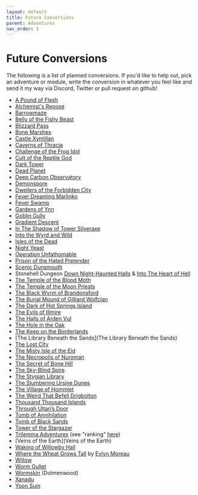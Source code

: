 ```yaml
---
layout: default
title: Future Conversions
parent: Adventures
nav_order: 3
---
```


# Future Conversions

The following is a list of planned conversions. If you'd like to help out, pick an adventure or module, write the conversion in whatever you feel like and send it my way via Discord, Twitter or pull request on github!

- [A Pound of Flesh](https://www.tuesdayknightgames.com/a-pound-of-flesh)
- [Alchemist's Repose](https://www.drivethrurpg.com/product/228235/The-Alchemists-Repose)
- [Barrowmaze](https://www.drivethrurpg.com/product/139762/Barrowmaze-Complete)
- [Belly of the Fishy Beast](https://dreamingdragonslayer.itch.io/belly-of-the-fishy-beast-a-maze-rats-adventure)
- [Blizzard Pass](https://www.drivethrurpg.com/product/282952/M1-Blizzard-Pass-Basic)
- [Bone Marshes](https://www.drivethrurpg.com/product/275159/Bone-Marshes)
- [Castle Xyntillan](https://emdt.bigcartel.com/product/castle-xyntillan)
- [Caverns of Thracia](https://en.wikipedia.org/wiki/The_Caverns_of_Thracia)
- [Challenge of the Frog Idol](https://dysonlogos.blog/2011/06/11/labyrinth-lord-challenge-of-the-frog-idol/)
- [Cult of the Reptile God](https://www.drivethrurpg.com/product/17056/N1-Against-the-Cult-of-the-Reptile-God-1e)
- [Dark Tower](https://en.wikipedia.org/wiki/Dark_Tower_(module))
- [Dead Planet](https://www.tuesdayknightgames.com/dead-planet)
- [Deep Carbon Observatory](https://www.drivethrurpg.com/product/312481/Deep-Carbon-Observatory--Remastered)
- [Demonspore](https://www.lulu.com/en/us/shop/matthew-finch/demonspore/ebook/product-1k8y45m2.html)
- [Dwellers of the Forbidden City](https://www.drivethrurpg.com/product/17046/I1-Dwellers-of-the-Forbidden-City-1e)
- [Fever Dreaming Marlinko](https://www.drivethrurpg.com/product/151165/FeverDreaming-Marlinko)
- [Fever Swamp](https://www.drivethrurpg.com/product/224803/Fever-Swamp)
- [Gardens of Ynn](https://www.drivethrurpg.com/product/237544/The-Gardens-Of-Ynn)
- [Goblin Gully](https://dysonlogos.blog/2009/08/21/friday-map-goblin-gully-a-deadly-one-page-dungeon/)
- [Gradient Descent](https://www.mothershiprpg.com/gradient-descent)
- [In The Shadow of Tower Silveraxe](https://gelatinouscubism.itch.io/in-the-shadow-of-tower-silveraxe)
- [Into the Wyrd and Wild](https://www.drivethrurpg.com/product/274922/Into-the-Wyrd-and-Wild-Revised-Edition)
- [Isles of the Dead](http://goblinpunch.blogspot.com/2015/04/the-isles-of-dead.html)
- [Night Yeast](https://nightyeast.bigcartel.com/)
- [Operation Unfathomable](https://www.drivethrurpg.com/product/233145/Operation-Unfathomable)
- [Prison of the Hated Pretender](https://www.drivethrurpg.com/product/333389/Prison-of-the-Hated-Pretender)
- [Scenic Dunsmouth](https://www.drivethrurpg.com/product/127039/Scenic-Dunnsmouth)
- Stonehell Dungeon [Down Night-Haunted Halls](https://www.lulu.com/en/us/shop/michael-curtis/stonehell-dungeon-down-night-haunted-halls-ebook/ebook/product-1nq5eywz.html) & [Into The Heart of Hell](https://www.lulu.com/en/us/shop/michael-curtis/stonehell-dungeon-into-the-heart-of-hell/ebook/product-1yj5yj72.html)
- [The Temple of the Blood Moth](https://www.drivethrurpg.com/product/282346/The-Temple-of-the-Blood-Moth)
- [The Temple of the Moon Priests](https://www.drivethrurpg.com/product/310492/Temple-of-the-Moon-Priests)
- [The Black Wyrm of Brandonsford](https://www.drivethrurpg.com/product/327744/The-Black-Wyrm-of-Brandonsford)
- [The Burial Mound of Gilliard Wolfclan](http://bernietheflumph.blogspot.com/2013/04/the-burial-mound-of-gilliard-wolfclan.html)
- [The Dark of Hot Springs Island](https://shop.swordfishislands.com/the-dark-of-hot-springs-island/)
- [The Evils of Illmire](https://www.spellswordstudios.com/posts/the-evils-of-illmire-mini-mega-hex-crawl-adventure)
- [The Halls of Arden Vul](https://www.drivethrurpg.com/product/307320/The-Halls-of-Arden-Vul-Complete)
- [The Hole in the Oak](https://www.drivethrurpg.com/product/284852/The-Hole-in-the-Oak)
- [The Keep on the Borderlands](https://www.drivethrurpg.com/product/17158/B2-The-Keep-on-the-Borderlands-Basic)
- [The Library Beneath the Sands](The Library Beneath the Sands)
- [The Lost City](https://www.drivethrurpg.com/product/17084/B4-The-Lost-City-Basic)
- [The Misty Isle of the Eld](https://www.drivethrurpg.com/product/183439/Misty-Isles-of-the-Eld)
- [The Necropolis of Nuroman](https://www.drivethrurpg.com/product/110292/BLUEHOLMETM-The-Necropolis-of-Nuromen)
- [The Secret of Bone Hill](https://www.drivethrurpg.com/product/17059/L1-The-Secret-of-Bone-Hill-1e)
- [The Sky-Blind Spire](http://blog.trilemma.com/2016/04/the-sky-blind-spire.html)
- [The Stygian Library](https://www.drivethrurpg.com/product/257113/The-Stygian-Library)
- [The Slumbering Ursine Dunes](https://www.drivethrurpg.com/product/140450/Slumbering-Ursine-Dunes)
- [The Village of Hommlet](https://www.drivethrurpg.com/product/17067/T1-The-Village-of-Hommlet-1e)
- [The Weird That Befell Drigbolton](https://www.drivethrurpg.com/product/207631/The-Weird-That-Befell-Drigbolton)
- [Thousand Thousand Islands](https://athousandthousandislands.itch.io/)
- [Through Ultan’s Door](https://throughultansdoor.bigcartel.com/)
- [Tomb of Annihilation](https://dnd.wizards.com/products/tabletop-games/rpg-products/tomb-annihilation)
- [Tomb of Black Sands](https://shop.swordfishislands.com/the-tomb-of-black-sand/)
- [Tower of the Stargazer](https://www.drivethrurpg.com/product/82999/Tower-of-the-Stargazer)
- [Trilemma Adventures](https://www.drivethrurpg.com/browse/pub/6008/Trilemma-Adventures) (see "ranking" [here](https://coinsandscrolls.blogspot.com/2020/01/osr-trilemma-adventures-vol-1-review_2.html))
- [Veins of the Earth](Veins of the Earth)
- [Waking of Willowby Hall](https://www.drivethrurpg.com/product/348439/The-Waking-of-Willowby-Hall)
- [Where the Wheat Grows Tall](https://www.exaltedfuneral.com/products/where-the-wheat-grows-tall-pdf) by [Evlyn Moreau](http://chaudronchromatique.blogspot.com/)
- [Willow](https://www.drivethrurpg.com/product/316522/Willow)
- [Worm Gullet](https://dysonlogos.blog/2011/03/30/into-the-worms-gullet-a-one-page-dungeon/)
- [Wormskin](https://www.drivethrurpg.com/product/231189/Everything-Dolmenwood-PDF-BUNDLE) (Dolmenwood)
- [Xanadu](https://www.drivethrurpg.com/product/332813/Xanadu)
- [Yoon Suin](https://www.drivethrurpg.com/product/144820/YoonSuin)
